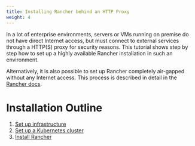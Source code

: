 ```yaml
---
title: Installing Rancher behind an HTTP Proxy
weight: 4
---
```


In a lot of enterprise environments, servers or VMs running on premise do not have direct Internet access, but must connect to external services through a HTTP(S) proxy for security reasons. This tutorial shows step by step how to set up a highly available Rancher installation in such an environment.

Alternatively, it is also possible to set up Rancher completely air-gapped without any Internet access. This process is described in detail in the [Rancher docs]({{<baseurl>}}/rancher/v2.0-v2.4/en/installation/other-installation-methods/air-gap/).

# Installation Outline

1. [Set up infrastructure]({{<baseurl>}}/rancher/v2.0-v2.4/en/installation/other-installation-methods/behind-proxy/prepare-nodes/)
2. [Set up a Kubernetes cluster]({{<baseurl>}}/rancher/v2.0-v2.4/en/installation/other-installation-methods/behind-proxy/launch-kubernetes/)
3. [Install Rancher]({{<baseurl>}}/rancher/v2.0-v2.4/en/installation/other-installation-methods/behind-proxy/install-rancher/)
